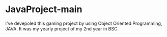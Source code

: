 # JavaProject-main
 I've devepoled this gaming project by using Object Oriented Programming, JAVA. It was my yearly project of my 2nd year in BSC.
